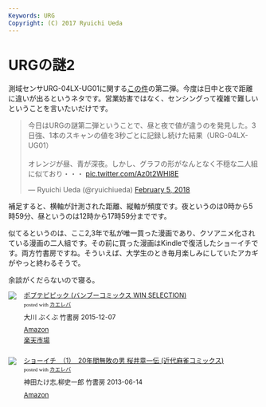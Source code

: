 ```yaml
---
Keywords: URG
Copyright: (C) 2017 Ryuichi Ueda
---
```


# URGの謎2

測域センサURG-04LX-UG01に関する[この件](/?post=20180119_urg)の第二弾。今度は日中と夜で距離に違いが出るというネタです。営業妨害ではなく、センシングって複雑で難しいということを言いたいだけです。

<blockquote class="twitter-tweet" data-partner="tweetdeck"><p lang="ja" dir="ltr">今日はURGの謎第二弾ということで、昼と夜で値が違うのを発見した。3日強、1本のスキャンの値を3秒ごとに記録し続けた結果（URG-04LX-UG01）<br><br>オレンジが昼、青が深夜。しかし、グラフの形がなんとなく不穏な二人組に似ており・・・ <a href="https://t.co/Az0t2WHl8E">pic.twitter.com/Az0t2WHl8E</a></p>&mdash; Ryuichi Ueda (@ryuichiueda) <a href="https://twitter.com/ryuichiueda/status/960485724922331136?ref_src=twsrc%5Etfw">February 5, 2018</a></blockquote>
<script async src="https://platform.twitter.com/widgets.js" charset="utf-8"></script>

補足すると、横軸が計測された距離、縦軸が頻度です。夜というのは0時から5時59分、昼というのは12時から17時59分までです。



似てるというのは、ここ2,3年で私が唯一買った漫画であり、クソアニメ化されている漫画の二人組です。その前に買った漫画はKindleで復活したショーイチです。両方竹書房ですね。そういえば、大学生のとき毎月楽しみにしていたアカギがやっと終わるそうで。



余談がくだらないので寝る。

<div class="kaerebalink-box" style="text-align:left;padding-bottom:20px;font-size:small;/zoom: 1;overflow: hidden;"><div class="kaerebalink-image" style="float:left;margin:0 15px 10px 0;"><a href="http://www.amazon.co.jp/exec/obidos/ASIN/4801954197/ryuichiueda-22/" target="_blank" ><img src="https://images-fe.ssl-images-amazon.com/images/I/51YwQpRkvML._SL160_.jpg" style="border: none;" /></a></div><div class="kaerebalink-info" style="line-height:120%;/zoom: 1;overflow: hidden;"><div class="kaerebalink-name" style="margin-bottom:10px;line-height:120%"><a href="http://www.amazon.co.jp/exec/obidos/ASIN/4801954197/ryuichiueda-22/" target="_blank" >ポプテピピック (バンブーコミックス WIN SELECTION)</a><div class="kaerebalink-powered-date" style="font-size:8pt;margin-top:5px;font-family:verdana;line-height:120%">posted with <a href="http://kaereba.com" rel="nofollow" target="_blank">カエレバ</a></div></div><div class="kaerebalink-detail" style="margin-bottom:5px;">大川 ぶくぶ 竹書房 2015-12-07    </div><div class="kaerebalink-link1" style="margin-top:10px;"><div class="shoplinkamazon" style="margin:5px 0"><a href="http://www.amazon.co.jp/gp/search?keywords=%E3%83%9D%E3%83%97%E3%83%86%E3%83%94%E3%83%94%E3%83%83%E3%82%AF&__mk_ja_JP=%E3%82%AB%E3%82%BF%E3%82%AB%E3%83%8A&tag=ryuichiueda-22" target="_blank" >Amazon</a></div><div class="shoplinkrakuten" style="margin:5px 0"><a href="https://hb.afl.rakuten.co.jp/hgc/131cef76.deb3ed6a.131cef77.7335f681/?pc=http%3A%2F%2Fsearch.rakuten.co.jp%2Fsearch%2Fmall%2F%25E3%2583%259D%25E3%2583%2597%25E3%2583%2586%25E3%2583%2594%25E3%2583%2594%25E3%2583%2583%25E3%2582%25AF%2F-%2Ff.1-p.1-s.1-sf.0-st.A-v.2%3Fx%3D0%26scid%3Daf_ich_link_urltxt%26m%3Dhttp%3A%2F%2Fm.rakuten.co.jp%2F" target="_blank" >楽天市場</a></div></div></div><div class="booklink-footer" style="clear: left"></div></div>

<div class="kaerebalink-box" style="text-align:left;padding-bottom:20px;font-size:small;/zoom: 1;overflow: hidden;"><div class="kaerebalink-image" style="float:left;margin:0 15px 10px 0;"><a href="http://www.amazon.co.jp/exec/obidos/ASIN/B00D81Y0EK/ryuichiueda-22/" target="_blank" ><img src="https://images-fe.ssl-images-amazon.com/images/I/51ykVcpqHmL._SL160_.jpg" style="border: none;" /></a></div><div class="kaerebalink-info" style="line-height:120%;/zoom: 1;overflow: hidden;"><div class="kaerebalink-name" style="margin-bottom:10px;line-height:120%"><a href="http://www.amazon.co.jp/exec/obidos/ASIN/B00D81Y0EK/ryuichiueda-22/" target="_blank" >ショーイチ　（1）　20年間無敗の男 桜井章一伝 (近代麻雀コミックス)</a><div class="kaerebalink-powered-date" style="font-size:8pt;margin-top:5px;font-family:verdana;line-height:120%">posted with <a href="http://kaereba.com" rel="nofollow" target="_blank">カエレバ</a></div></div><div class="kaerebalink-detail" style="margin-bottom:5px;">神田たけ志,柳史一郎 竹書房 2013-06-14    </div><div class="kaerebalink-link1" style="margin-top:10px;"><div class="shoplinkamazon" style="margin:5px 0"><a href="http://www.amazon.co.jp/gp/search?keywords=%E3%82%B7%E3%83%A7%E3%83%BC%E3%82%A4%E3%83%81&__mk_ja_JP=%E3%82%AB%E3%82%BF%E3%82%AB%E3%83%8A&tag=ryuichiueda-22" target="_blank" >Amazon</a></div></div></div><div class="booklink-footer" style="clear: left"></div></div>
